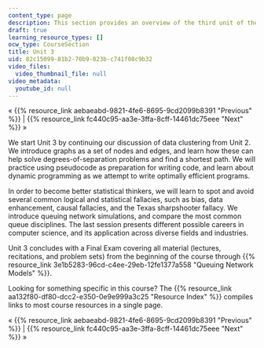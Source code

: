 ```yaml
---
content_type: page
description: This section provides an overview of the third unit of the course.
draft: true
learning_resource_types: []
ocw_type: CourseSection
title: Unit 3
uid: 82c15099-81b2-70b9-823b-c741f08c9b32
video_files:
  video_thumbnail_file: null
video_metadata:
  youtube_id: null
---
```

« {{% resource_link aebaeabd-9821-4fe6-8695-9cd2099b8391 "Previous" %}} | {{% resource_link fc440c95-aa3e-3ffa-8cff-14461dc75eee "Next" %}} »

We start Unit 3 by continuing our discussion of data clustering from Unit 2. We introduce graphs as a set of nodes and edges, and learn how these can help solve degrees-of-separation problems and find a shortest path. We will practice using pseudocode as preparation for writing code, and learn about dynamic programming as we attempt to write optimally efficient programs.

In order to become better statistical thinkers, we will learn to spot and avoid several common logical and statistical fallacies, such as bias, data enhancement, causal fallacies, and the Texas sharpshooter fallacy. We introduce queuing network simulations, and compare the most common queue disciplines. The last session presents different possible careers in computer science, and its application across diverse fields and industries.

Unit 3 concludes with a Final Exam covering all material (lectures, recitations, and problem sets) from the beginning of the course through {{% resource_link 3e1b5283-96cd-c4ee-29eb-12fe1377a558 "Queuing Network Models" %}}.

Looking for something specific in this course? The {{% resource_link aa132f80-df80-dcc2-e350-0e9e999a3c25 "Resource Index" %}} compiles links to most course resources in a single page.

« {{% resource_link aebaeabd-9821-4fe6-8695-9cd2099b8391 "Previous" %}} | {{% resource_link fc440c95-aa3e-3ffa-8cff-14461dc75eee "Next" %}} »